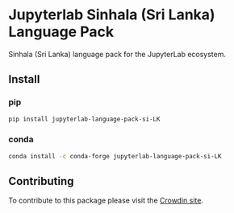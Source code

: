 # Jupyterlab Sinhala (Sri Lanka) Language Pack

Sinhala (Sri Lanka) language pack for the JupyterLab ecosystem.

## Install

### pip

```bash
pip install jupyterlab-language-pack-si-LK
```

### conda

```bash
conda install -c conda-forge jupyterlab-language-pack-si-LK
```

## Contributing

To contribute to this package please visit the [Crowdin site](https://crowdin.com/project/jupyterlab).
